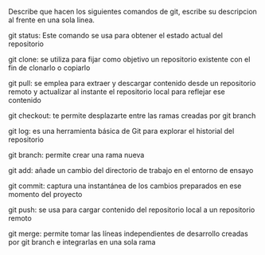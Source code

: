 Describe que hacen los siguientes comandos de git, escribe su descripcion al frente en una sola linea.

git status: Este comando se usa para obtener el estado actual del repositorio

git clone: se utiliza para fijar como objetivo un repositorio existente con el fin de clonarlo o copiarlo

git pull: se emplea para extraer y descargar contenido desde un repositorio remoto y actualizar al instante el repositorio local para reflejar ese contenido

git checkout: te permite desplazarte entre las ramas creadas por git branch

git log: es una herramienta básica de Git para explorar el historial del repositorio

git branch:  permite crear una rama nueva

git add: añade un cambio del directorio de trabajo en el entorno de ensayo

git commit: captura una instantánea de los cambios preparados en ese momento del proyecto

git push: se usa para cargar contenido del repositorio local a un repositorio remoto

git merge: permite tomar las líneas independientes de desarrollo creadas por git branch e integrarlas en una sola rama 

